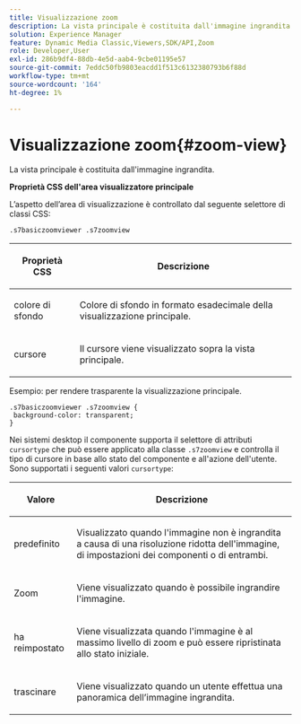 ```yaml
---
title: Visualizzazione zoom
description: La vista principale è costituita dall'immagine ingrandita.
solution: Experience Manager
feature: Dynamic Media Classic,Viewers,SDK/API,Zoom
role: Developer,User
exl-id: 286b9df4-88db-4e5d-aab4-9cbe01195e57
source-git-commit: 7eddc50fb9803eacdd1f513c6132380793b6f88d
workflow-type: tm+mt
source-wordcount: '164'
ht-degree: 1%

---
```


# Visualizzazione zoom{#zoom-view}

La vista principale è costituita dall&#39;immagine ingrandita.

<!--<a id="section_061E550C1C1D4DB2BD663A898895B38C"></a>-->

**Proprietà CSS dell&#39;area visualizzatore principale**

L’aspetto dell’area di visualizzazione è controllato dal seguente selettore di classi CSS:

```
.s7basiczoomviewer .s7zoomview
```

<table id="table_94EE3F5BBE4547C0B4943471CEE7EDE4"> 
 <thead> 
  <tr> 
   <th colname="col1" class="entry"> <p> Proprietà CSS </p> </th> 
   <th colname="col2" class="entry"> <p>Descrizione </p> </th> 
  </tr> 
 </thead>
 <tbody> 
  <tr> 
   <td colname="col1"> <p> <span class="codeph"> colore di sfondo </span> </p> </td> 
   <td colname="col2"> <p> Colore di sfondo in formato esadecimale della visualizzazione principale. </p> </td> 
  </tr> 
  <tr> 
   <td colname="col1"> <p> <span class="codeph"> cursore </span> </p> </td> 
   <td colname="col2"> <p>Il cursore viene visualizzato sopra la vista principale. </p> </td> 
  </tr> 
 </tbody> 
</table>

Esempio: per rendere trasparente la visualizzazione principale.

```
.s7basiczoomviewer .s7zoomview { 
 background-color: transparent; 
}
```

Nei sistemi desktop il componente supporta il selettore di attributi `cursortype` che può essere applicato alla classe `.s7zoomview` e controlla il tipo di cursore in base allo stato del componente e all&#39;azione dell&#39;utente. Sono supportati i seguenti valori `cursortype`:

<table id="table_BC9FC40DA27B4A85995F4E9431AABF33"> 
 <thead> 
  <tr> 
   <th colname="col1" class="entry"> <p>Valore </p> </th> 
   <th colname="col2" class="entry"> <p>Descrizione </p> </th> 
  </tr> 
 </thead>
 <tbody> 
  <tr> 
   <td colname="col1"> <p> <span class="codeph"> predefinito </span> </p> </td> 
   <td colname="col2"> <p>Visualizzato quando l'immagine non è ingrandita a causa di una risoluzione ridotta dell'immagine, di impostazioni dei componenti o di entrambi. </p> </td> 
  </tr> 
  <tr> 
   <td colname="col1"> <p> Zoom <span class="codeph"> </span> </p> </td> 
   <td colname="col2"> <p>Viene visualizzato quando è possibile ingrandire l'immagine. </p> </td> 
  </tr> 
  <tr> 
   <td colname="col1"> <p> <span class="codeph"> ha reimpostato </span> </p> </td> 
   <td colname="col2"> <p>Viene visualizzata quando l'immagine è al massimo livello di zoom e può essere ripristinata allo stato iniziale. </p> </td> 
  </tr> 
  <tr> 
   <td colname="col1"> <p> <span class="codeph"> trascinare </span> </p> </td> 
   <td colname="col2"> <p>Viene visualizzato quando un utente effettua una panoramica dell’immagine ingrandita. </p> </td> 
  </tr> 
 </tbody> 
</table>
